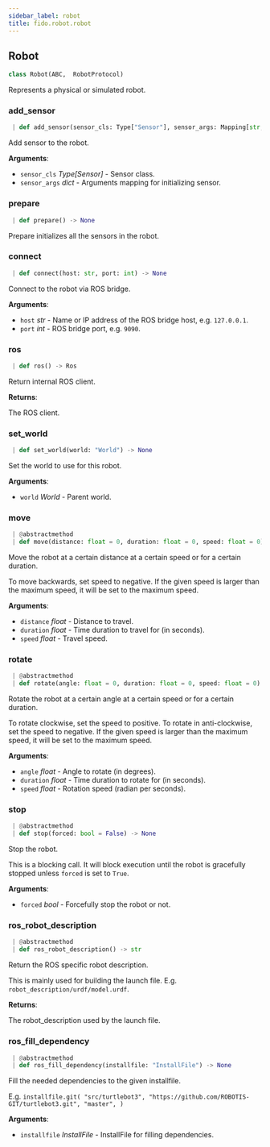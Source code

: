 ```yaml
---
sidebar_label: robot
title: fido.robot.robot
---
```


## Robot

```python
class Robot(ABC,  RobotProtocol)
```

Represents a physical or simulated robot.

### add\_sensor

```python
 | def add_sensor(sensor_cls: Type["Sensor"], sensor_args: Mapping[str, Any] = {}) -> None
```

Add sensor to the robot.

**Arguments**:

- `sensor_cls` _Type[Sensor]_ - Sensor class.
- `sensor_args` _dict_ - Arguments mapping for initializing sensor.

### prepare

```python
 | def prepare() -> None
```

Prepare initializes all the sensors in the robot.

### connect

```python
 | def connect(host: str, port: int) -> None
```

Connect to the robot via ROS bridge.

**Arguments**:

- `host` _str_ - Name or IP address of the ROS bridge host, e.g. `127.0.0.1`.
- `port` _int_ - ROS bridge port, e.g. `9090`.

### ros

```python
 | def ros() -> Ros
```

Return internal ROS client.

**Returns**:

  The ROS client.

### set\_world

```python
 | def set_world(world: "World") -> None
```

Set the world to use for this robot.

**Arguments**:

- `world` _World_ - Parent world.

### move

```python
 | @abstractmethod
 | def move(distance: float = 0, duration: float = 0, speed: float = 0) -> None
```

Move the robot at a certain distance at a certain speed or for a
certain duration.

To move backwards, set speed to negative. If the given speed is
larger than the maximum speed, it will be set to the maximum
speed.

**Arguments**:

- `distance` _float_ - Distance to travel.
- `duration` _float_ - Time duration to travel for (in seconds).
- `speed` _float_ - Travel speed.

### rotate

```python
 | @abstractmethod
 | def rotate(angle: float = 0, duration: float = 0, speed: float = 0) -> None
```

Rotate the robot at a certain angle at a certain speed or for a
certain duration.

To rotate clockwise, set the speed to positive. To rotate in
anti-clockwise, set the speed to negative. If the given speed is
larger  than the maximum speed, it will be set to the maximum
speed.

**Arguments**:

- `angle` _float_ - Angle to rotate (in degrees).
- `duration` _float_ - Time duration to rotate for (in seconds).
- `speed` _float_ - Rotation speed (radian per seconds).

### stop

```python
 | @abstractmethod
 | def stop(forced: bool = False) -> None
```

Stop the robot.

This is a blocking call. It will block execution until the robot
is gracefully stopped unless `forced` is set to `True`.

**Arguments**:

- `forced` _bool_ - Forcefully stop the robot or not.

### ros\_robot\_description

```python
 | @abstractmethod
 | def ros_robot_description() -> str
```

Return the ROS specific robot description.

This is mainly used for building the launch file. E.g.
`robot_description/urdf/model.urdf`.

**Returns**:

  The robot_description used by the launch file.

### ros\_fill\_dependency

```python
 | @abstractmethod
 | def ros_fill_dependency(installfile: "InstallFile") -> None
```

Fill the needed dependencies to the given installfile.

E.g. `installfile.git(
"src/turtlebot3",
"https://github.com/ROBOTIS-GIT/turtlebot3.git",
"master",
)`

**Arguments**:

- `installfile` _InstallFile_ - InstallFile for filling dependencies.


